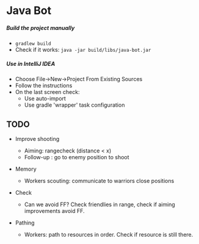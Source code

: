 # Java Bot #

##### Build the project manually #####
* ``` gradlew build ```
* Check if it works: ``` java -jar build/libs/java-bot.jar ```

##### Use in IntelliJ IDEA #####

* Choose File->New->Project From Existing Sources
* Follow the instructions
* On the last screen check:
    * Use auto-import
    * Use gradle 'wrapper' task configuration
    
    
## TODO ## 

 * Improve shooting
   * Aiming: rangecheck (distance < x)
   * Follow-up : go to enemy position to shoot
 
 * Memory
   * Workers scouting: communicate to warriors close positions
 
 * Check
   * Can we avoid FF? Check friendlies in range, check if aiming improvements avoid FF.
 
 * Pathing
   * Workers: path to resources in order. Check if resource is still there.
   
  
